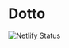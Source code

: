 # Dotto

[![Netlify Status](https://api.netlify.com/api/v1/badges/1d5d3e12-195f-4734-9875-c85a5aa11a0e/deploy-status?branch=main)](https://app.netlify.com/sites/fluffy-palmier-02077d/deploys)
